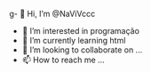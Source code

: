 g- 👋 Hi, I’m @NaViVccc
- 👀 I’m interested in programação
- 🌱 I’m currently learning  html
- 💞️ I’m looking to collaborate on ...
- 📫 How to reach me ...

<!---
NaViVccc/NaViVccc is a ✨ special ✨ repository because its `README.md` (this file) appears on your GitHub profile.
You can click the Preview link to take a look at your changes.
--->
